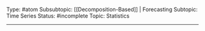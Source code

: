 Type: #atom 
Subsubtopic: [[Decomposition-Based]] | Forecasting
Subtopic: Time Series
Status: #incomplete 
Topic: Statistics

----
